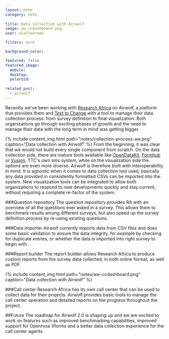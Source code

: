 ```yaml
---
layout: note
category: note
  
title: Data collection with Airwolf
image: aw-ccdashboard.png
user: olafveerman

filters: work

background_color:

featured: false
featured_image: 
  mobile: 
  desktop: 
  polaroid:
  
related_post:
  - airwolf
---
```

Recently we've been working with [Research Africa](http://www.researchafrica.com) on Airwolf, a platform that provides them and [Text to Change](http://www.texttochange.com) with a tool to manage their data collection process: from survey definition to final visualization. Both organizations go through exciting phases of growth and the need to manage their data with the long term in mind was getting bigger.

{% include content_img.html path="notes/collection-process-aw.png" caption="Data collection with Airwolf" %}
From the beginning, it was clear that we would not build every single component from scratch. On the data collection side, there are mature tools available like [OpenDataKit](http://www.opendatakit.org), [Formhub](http://www.formhub.org) or [Vusion](http://www.texttochange.org/vusion), TTC's own sms system, while on the visualization side the options are even more diverse.
Airwolf is therefore built with interoperability in mind. It is agnostic when it comes to data collection tool used, basically any data provided in consistently formatted CSVs can be imported into the system. New visualization tools can be integrated to allow both organizations to respond to new developments quickly and stay current, without requiring a complete re-factor of the system.

###Question repository
The question repository provides RA with an overview of all the questions ever asked in a survey. This allows them to benchmark results among different surveys, but also speed up the survey definition process by re-using existing questions.

###Data importer
Airwolf currently imports data from CSV files and does some basic validation to ensure the data integrity, for example by checking for duplicate entries, 
or whether the data is imported into right survey to begin with.

###Report builder
The report builder allows Research Africa to produce custom reports from the survey data collected, in both online format, as well as PDF.

{% include content_img.html path="notes/aw-ccdashboard.png" caption="Data collection with Airwolf" %}

###Call center
Research Africa has its own call center that can be used to collect data for their projects. Airwolf provides basic tools to manage the call center operation and detailed reports on the progress throughout the project.

##Future
The roadmap for Airwolf 2.0 is shaping up and we are excited to work on features such as improved benchmarking capabilities, improved support for Openrosa Xforms and a better data collection experience for the call center agents.